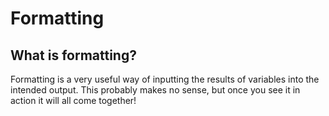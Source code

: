 # Formatting

## What is formatting?

Formatting is a very useful way of inputting the results of variables into the intended output. This probably makes no sense, but once you see it in action it will all come together!

